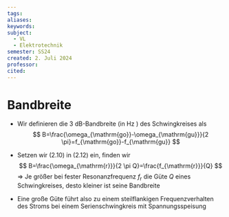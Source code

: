 ```yaml
---
tags: 
aliases: 
keywords: 
subject:
  - VL
  - Elektrotechnik
semester: SS24
created: 2. Juli 2024
professor:
cited:
---
```

 
# Bandbreite

- Wir definieren die $3 \mathrm{~dB}$-Bandbreite (in $\mathrm{Hz}$ ) des Schwingkreises als
$$
B=\frac{\omega_{\mathrm{go}}-\omega_{\mathrm{gu}}}{2 \pi}=f_{\mathrm{go}}-f_{\mathrm{gu}}
$$
- Setzen wir (2.10) in (2.12) ein, finden wir
$$
B=\frac{\omega_{\mathrm{r}}}{2 \pi Q}=\frac{f_{\mathrm{r}}}{Q}
$$
$\Rightarrow$ Je größer bei fester Resonanzfrequenz $f_{\mathrm{r}}$ die Güte $Q$ eines Schwingkreises, desto kleiner ist seine Bandbreite

- Eine große Güte führt also zu einem steilflankigen Frequenzverhalten des Stroms bei einem Serienschwingkreis mit Spannungsspeisung